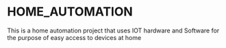 # HOME_AUTOMATION
This is a home automation project that uses IOT hardware and Software for the purpose of easy access to devices at home
